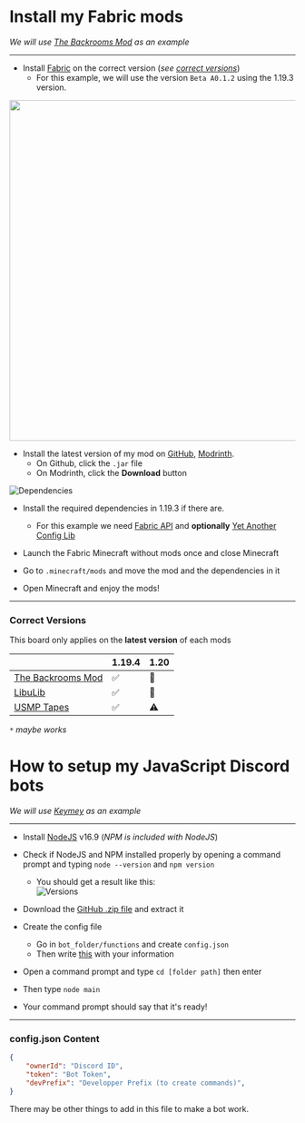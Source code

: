 # Install my Fabric mods
*We will use [The Backrooms Mod](https://github.com/v-fast/BackroomsMod) as an example*

***

- Install [Fabric](https://fabricmc.net/use/installer/) on the correct version (*see [correct versions](#correct-versions)*)
  - For this example, we will use the version `Beta A0.1.2` using the 1.19.3 version.

<img src="https://user-images.githubusercontent.com/93350976/224516085-4055f40a-b806-4926-8126-5a46b3ce88c5.png" width=600>  

- Install the latest version of my mod on [GitHub](https://github.com/v-fast/BackroomsMod/releases/latest), [Modrinth](https://modrinth.com/mod/backrooms/versions).
  - On Github, click the `.jar` file
  - On Modrinth, click the **Download** button
 
 ![Dependencies](https://user-images.githubusercontent.com/93350976/192139971-3e8bc90e-c04d-4e45-bc01-75143b8c0e83.png)  
- Install the required dependencies in 1.19.3 if there are.
  - For this example we need [Fabric API](https://modrinth.com/mod/fabric-api/versions) and **optionally** [Yet Another Config Lib](https://modrinth.com/mod/yacl/versions)

- Launch the Fabric Minecraft without mods once and close Minecraft
- Go to `.minecraft/mods` and move the mod and the dependencies in it
- Open Minecraft and enjoy the mods!

***

### Correct Versions
This board only applies on the **latest version** of each mods

|                                                                | 1.19.4    | 1.20       |
|----------------------------------------------------------------|-----------|------------|
| [The Backrooms Mod](https://modrinth.com/mod/backrooms)        | ✅        | 🔨        |
| [LibuLib](https://modrinth.com/mod/libu)                       | ✅        | 🔨        |
| [USMP Tapes](https://modrinth.com/mod/usmp-tapes)              | ✅        | ⚠️        |
  
*`*` maybe works*

# How to setup my JavaScript Discord bots
*We will use [Keymey](https://github.com/lumaa-dev/Keymey) as an example*

***

- Install [NodeJS](https://nodejs.org/en/download/) v16.9 (*NPM is included with NodeJS*)
- Check if NodeJS and NPM installed properly by opening a command prompt and typing `node --version` and `npm version`
  - You should get a result like this:  
![Versions](https://user-images.githubusercontent.com/93350976/197408646-01520267-3ab9-4cbc-ac10-e91985dd30e3.png)
- Download the [GitHub .zip file](https://github.com/lumaa-dev/Keymey/archive/refs/heads/master.zip) and extract it
- Create the config file
  - Go in `bot_folder/functions` and create `config.json`
  - Then write [this](#configjson-content) with your information 


- Open a command prompt and type `cd [folder path]` then enter
- Then type `node main`
- Your command prompt should say that it's ready!

* * *

### config.json Content
```json
{
    "ownerId": "Discord ID",
    "token": "Bot Token",
    "devPrefix": "Developper Prefix (to create commands)",
}
```
There may be other things to add in this file to make a bot work.
